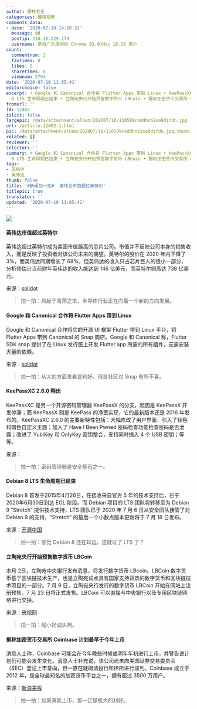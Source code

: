 ```yaml
---
author: 硬核老王
categories: 硬核观察
comments_data:
- date: '2020-07-10 14:18:22'
  message: dd
  postip: 218.18.229.179
  username: 来自广东深圳的 Chrome 83.0|Mac 10.15 用户
count:
  commentnum: 1
  favtimes: 0
  likes: 0
  sharetimes: 0
  viewnum: 2794
date: '2020-07-10 11:05:41'
editorchoice: false
excerpt: • Google 和 Canonical 合作将 Flutter Apps 带到 Linux • KeePassXC 2.6.0 释出 • Debian
  8 LTS 生命周期已结束 • 立陶宛央行开始预售数字货币 LBCoin • 据称加密货币交易所 Coinbase 计划最早于今年上市
fromurl: ''
id: 12402
islctt: false
largepic: /data/attachment/album/202007/10/110509roddhnb2so8difdn.jpg
url: /article-12402-1.html
pic: /data/attachment/album/202007/10/110509roddhnb2so8difdn.jpg.thumb.jpg
related: []
reviewer: ''
selector: ''
summary: • Google 和 Canonical 合作将 Flutter Apps 带到 Linux • KeePassXC 2.6.0 释出 • Debian
  8 LTS 生命周期已结束 • 立陶宛央行开始预售数字货币 LBCoin • 据称加密货币交易所 Coinbase 计划最早于今年上市
tags:
- 英特尔
- 英伟达
thumb: false
title: '#新闻拍一拍#  英伟达市值超过英特尔'
titlepic: true
translator: ''
updated: '2020-07-10 11:05:41'
---
```


![](/data/attachment/album/202007/10/110509roddhnb2so8difdn.jpg)


#### 英伟达市值超过英特尔


英伟达超过英特尔成为美国市值最高的芯片公司。市值并不反映公司本身的销售收入，而是反映了投资者对该公司未来的期望。英特尔的股价在 2020 年内下降了 3%，而英伟达同期增长了 68%。但英伟达的收入只占芯片巨人的很小一部分，分析师估计当前财年英伟达的收入能达到 146 亿美元，而英特尔则高达 738 亿美元。


来源：[solidot](https://www.solidot.org/story?sid=64900)



> 
> 拍一拍：风起于青萍之末，半导体行业正在向着一个新的方向发展。
> 
> 
> 


#### Google 和 Canonical 合作将 Flutter Apps 带到 Linux


Google 和 Canonical 合作将它的开源 UI 框架 Flutter 带到 Linux 平台，将 Flutter Apps 带到 Canonical 的 Snap 商店。Google 和 Canonical 称，Flutter SDK snap 提供了在 Linux 发行版上开发 Flutter app 所需的所有组件，无需安装大量的依赖。


来源：[solidot](https://www.solidot.org/story?sid=64895)



> 
> 拍一拍：从大的方面来看是利好，但是社区对 Snap 有所不喜。
> 
> 
> 


#### KeePassXC 2.6.0 释出


KeePassXC 是另一个开源密码管理器 KeePassX 的分支，起因是 KeePassX 开发停滞；而 KeePassX 则是 KeePass 的净室实现，它的最新版本还是 2016 年发布的。KeePassXC 2.6.0 的主要新特性包括：大幅修改了用户界面，引入了轻色和暗色自定义主题；加入了 Have I Been Pwned 密码检查功能检查密码是否泄露；改进了 YubiKey 和 OnlyKey 密钥整合，支持同时插入 4 个 USB 密钥；等等。


来源：



> 
> 拍一拍：密码管理器是安全基石之一。
> 
> 
> 


#### Debian 8 LTS 生命周期已结束


Debian 8 首发于2015年4月26日，在接收来自官方 5 年的技术支持后，已于2020年6月30日到达 EOL 阶段。而 Debian 项目的 LTS 团队将转移至为 Debian 9 “Stretch” 提供技术支持，LTS 团队已于 2020 年 7 月 6 日从安全团队接管了对 Debian 9 的支持，“Stretch” 的最后一个小数点版本更新将于 7 月 18 日发布。


来源：[开源中国](https://www.oschina.net/news/117072/debian-8-eol)



> 
> 拍一拍：感觉 Debian 8 还在耳边，这就过了 LTS 了？
> 
> 
> 


#### 立陶宛央行开始预售数字货币 LBCoin


本月 2日，立陶宛中央银行发布消息，将发行数字货币 LBcoin。LBCoin 数字货币基于区块链技术生产，也是立陶宛试点具有国家支持背景的数字货币和区块链技术项目的一部分。7 月 9 日，立陶宛央行发行的数字货币 LBCoin 开始在网站上注册预售，7 月 23 日将正式发售。LBCoin 可以直接与中央银行以及专用区块链网络进行交换。


来源：[央视网](https://www.cnbeta.com/articles/tech/1001357.htm)



> 
> 拍一拍：船小好调头啊。
> 
> 
> 


#### 据称加密货币交易所 Coinbase 计划最早于今年上市


消息人士称，Coinbase 可能会在今年晚些时候或明年年初进行上市，并警告说计划仍可能会发生变化。消息人士补充说，该公司尚未向美国证券交易委员会（SEC）登记上市意向，但一直在就聘请投行和律所进行谈判。Coinbase 成立于 2012 年，是全球最知名的加密货币平台之一，拥有超过 3500 万用户。


来源：[新浪美股](https://www.cnbeta.com/articles/tech/1001339.htm)



> 
> 拍一拍：如果真能上市，那一定是极大的利好。
> 
> 
>